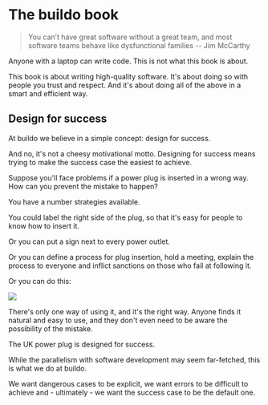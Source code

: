 # The buildo book


> You can’t have great software without a great team, and most software teams behave like dysfunctional families 
--  Jim McCarthy

Anyone with a laptop can write code. This is not what this book is about.

This book is about writing high-quality software. It's about doing so with people you trust and respect. And it's about doing all of the above in a smart and efficient way.

## Design for success
At buildo we believe in a simple concept: design for success.

And no, it's not a cheesy motivational motto.
Designing for success means trying to make the success case the easiest to achieve.

Suppose you'll face problems if a power plug is inserted in a wrong way.
How can you prevent the mistake to happen?

You have a number strategies available.

You could label the right side of the plug, so that it's easy for people to know how to insert it.

Or you can put a sign next to every power outlet.

Or you can define a process for plug insertion, hold a meeting, explain the process to everyone and inflict sanctions on those who fail at following it.

Or you can do this:



![](http://www.schurter.com/var/schurter/storage/ilcatalogue/files/image/datasheet/IM0010572_large.jpg)


There's only one way of using it, and it's the right way. Anyone finds it natural and easy to use, and they don't even need to be aware the possibility of the mistake.

The UK power plug is designed for success.

While the parallelism with software development may seem far-fetched, this is what we do at buildo.

We want dangerous cases to be explicit, we want errors to be difficult to achieve and - ultimately - we want the success case to be the default one.